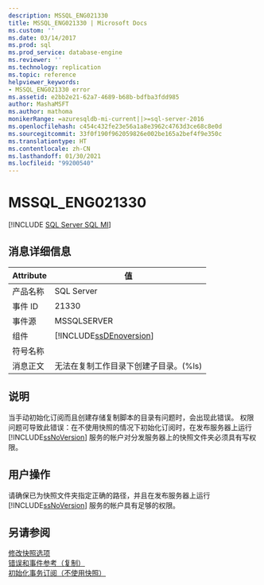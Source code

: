 ```yaml
---
description: MSSQL_ENG021330
title: MSSQL_ENG021330 | Microsoft Docs
ms.custom: ''
ms.date: 03/14/2017
ms.prod: sql
ms.prod_service: database-engine
ms.reviewer: ''
ms.technology: replication
ms.topic: reference
helpviewer_keywords:
- MSSQL_ENG021330 error
ms.assetid: e2bb2e21-62a7-4689-b68b-bdfba3fdd985
author: MashaMSFT
ms.author: mathoma
monikerRange: =azuresqldb-mi-current||>=sql-server-2016
ms.openlocfilehash: c454c432fe23e56a1a8e3962c4763d3ce68c8e0d
ms.sourcegitcommit: 33f0f190f962059826e002be165a2bef4f9e350c
ms.translationtype: HT
ms.contentlocale: zh-CN
ms.lasthandoff: 01/30/2021
ms.locfileid: "99200540"
---
```

# <a name="mssql_eng021330"></a>MSSQL_ENG021330
[!INCLUDE [SQL Server SQL MI](../../includes/applies-to-version/sql-asdbmi.md)]
    
## <a name="message-details"></a>消息详细信息  
  
|Attribute|值|  
|-|-|  
|产品名称|SQL Server|  
|事件 ID|21330|  
|事件源|MSSQLSERVER|  
|组件|[!INCLUDE[ssDEnoversion](../../includes/ssdenoversion-md.md)]|  
|符号名称||  
|消息正文|无法在复制工作目录下创建子目录。(%ls)|  
  
## <a name="explanation"></a>说明  
 当手动初始化订阅而且创建存储复制脚本的目录有问题时，会出现此错误。 权限问题可导致此错误：在不使用快照的情况下初始化订阅时，在发布服务器上运行 [!INCLUDE[ssNoVersion](../../includes/ssnoversion-md.md)] 服务的帐户对分发服务器上的快照文件夹必须具有写权限。  
  
## <a name="user-action"></a>用户操作  
 请确保已为快照文件夹指定正确的路径，并且在发布服务器上运行 [!INCLUDE[ssNoVersion](../../includes/ssnoversion-md.md)] 服务的帐户具有足够的权限。  
  
## <a name="see-also"></a>另请参阅  
 [修改快照选项](../../relational-databases/replication/snapshot-options.md)   
 [错误和事件参考（复制）](../../relational-databases/replication/errors-and-events-reference-replication.md)   
 [初始化事务订阅（不使用快照）](../../relational-databases/replication/initialize-a-transactional-subscription-without-a-snapshot.md)  
  
  
